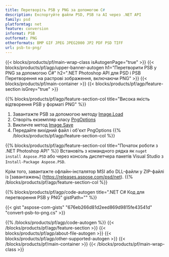 ```yaml
---
title: Перетворіть PSB у PNG за допомогою C#
description: Експортуйте файли PSD, PSB та AI через .NET API
family: psd
platformtag: net
feature: conversion
informat: PSB
outformat: PNG
otherformats: BMP GIF JPEG JPEG2000 JP2 PDF PSD TIFF
url: psb-to-png/
---
```


{{< blocks/products/pf/main-wrap-class isAutogenPage="true" >}}
{{< blocks/products/pf/agp/upper-banner-autogen h1="Перетворити PSB у PNG за допомогою C#" h2=".NET Photoshop API для PSD і PSB Перетворення на растрові зображення, включаючи PNG" >}}
{{< blocks/products/pf/main-container >}}
{{< blocks/products/pf/agp/feature-section isGrey="true" >}}

{{% blocks/products/pf/agp/feature-section-col title="Висока якість відтворення PSB у форматі PNG" %}}
1. Завантажте PSB за допомогою методу [Image.Load](https://apireference.aspose.com/psd/net/aspose.psd/image/methods/load/index)
1. Створіть екземпляр класу [PngOptions](https://apireference.aspose.com/psd/net/aspose.psd.imageoptions/pngoptions)
1. Викличте метод [Image.Save](https://apireference.aspose.com/psd/net/aspose.psd/image/methods/save/index)
1. Передайте вихідний файл і об'єкт PngOptions
{{% /blocks/products/pf/agp/feature-section-col %}}

{{% blocks/products/pf/agp/feature-section-col title="Початок роботи з .NET Photoshop API" %}}
Встановіть з командного рядка як ```nuget install Aspose.PSD``` або через консоль диспетчера пакетів Visual Studio з ```Install-Package Aspose.PSD```.

Крім того, завантажте офлайн-інсталятор MSI або DLL-файли у ZIP-файлі із [завантажень] (https://releases.aspose.com/psd/net).
{{% /blocks/products/pf/agp/feature-section-col %}}

{{% blocks/products/pf/agp/code-autogen title=".NET C# Код для перетворення PSB у PNG" gistPath="" %}}

{{< gist "aspose-com-gists" "676eb266d81d2eed869d9815fe43541d" "convert-psb-to-png.cs" >}}

{{% /blocks/products/pf/agp/code-autogen %}}
{{< /blocks/products/pf/agp/feature-section >}}
{{< blocks/products/pf/agp/about-file-autogen >}}
{{< blocks/products/pf/agp/other-supported-autogen >}}
{{< /blocks/products/pf/main-container >}}
{{< /blocks/products/pf/main-wrap-class >}}
